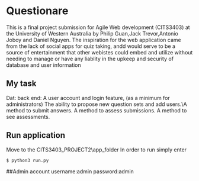 # Questionare

This is a final project submission for Agile Web development (CITS3403) at the University of Western Australia by Philip Guan,Jack Trevor,Antonio Joboy and Daniel Nguyen.
The inspiration for the web application came from the lack of social apps for quiz taking, andd would serve to be a source of entertainment
that other webistes could embed and utilize without needing to manage or have any liablity in the upkeep and security of database and user information
## My task
Dat:
    back end:
        A user account and login feature, (as a minimum for administrators)
        The ability to propose new question sets and add users.\A method to submit answers.
        A method to assess submissions.
        A method to see assessments.
## Run application
Move to the CITS3403_PROJECT2\app_folder
In order to run simply enter

```
$ python3 run.py
```
##Admin account
username:admin
password:admin